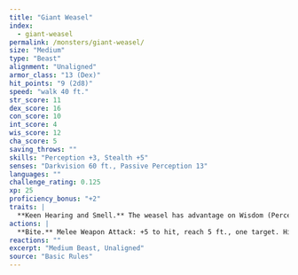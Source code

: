 ```yaml
---
title: "Giant Weasel"
index:
  - giant-weasel
permalink: /monsters/giant-weasel/
size: "Medium"
type: "Beast"
alignment: "Unaligned"
armor_class: "13 (Dex)"
hit_points: "9 (2d8)"
speed: "walk 40 ft."
str_score: 11
dex_score: 16
con_score: 10
int_score: 4
wis_score: 12
cha_score: 5
saving_throws: ""
skills: "Perception +3, Stealth +5"
senses: "Darkvision 60 ft., Passive Perception 13"
languages: ""
challenge_rating: 0.125
xp: 25
proficiency_bonus: "+2"
traits: |
  **Keen Hearing and Smell.** The weasel has advantage on Wisdom (Perception) checks that rely on hearing or smell.
actions: |
  **Bite.** Melee Weapon Attack: +5 to hit, reach 5 ft., one target. Hit: 5 (1d4 + 3) piercing damage.
reactions: ""
excerpt: "Medium Beast, Unaligned"
source: "Basic Rules"
---
```

